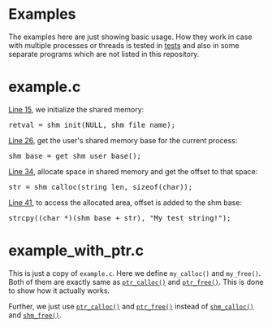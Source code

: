 <h1>Examples</h1>

The examples here are just showing basic usage. How they work in case with multiple processes or threads is tested in <a href="tests/">tests</a>
and also in some separate programs which are not listed in this repository.

# example.c

<a href="example/example.c#L15">Line 15</a>, we initialize the shared memory:

<pre>
retval = shm_init(NULL, shm_file_name);
</pre>

<a href="example/example.c#L26">Line 26</a>, get the user's shared memory base for the current process:

<pre>
shm_base = get_shm_user_base();
</pre>

<a href="example/example.c#L34">Line 34</a>, allocate space in shared memory and get the offset to that space:

<pre>
str = shm_calloc(string_len, sizeof(char));
</pre>

<a href="example/example.c#L41">Line 41</a>, to access the allocated area, offset is added to the shm base:

<pre>
strcpy((char *)(shm_base + str), "My test string!");
</pre>


# example_with_ptr.c

This is just a copy of <code>example.c</code>. Here we define <code>my_calloc()</code> and <code>my_free()</code>.
Both of them are exactly same as <a href="docs/man.md#ptr_calloc"><code>ptr_calloc()</code></a> and
<a href="docs/man.md#ptr_free"><code>ptr_free()</code></a>. This is done to show how it actually works.

Further, we just use <a href="docs/man.md#ptr_calloc"><code>ptr_calloc()</code></a> and
<a href="docs/man.md#ptr_free"><code>ptr_free()</code></a> instead of <a href="docs/man.md#shm_calloc"><code>shm_calloc()</code></a> and
<a href="docs/man.md#shm_free"><code>shm_free()</code></a>.
